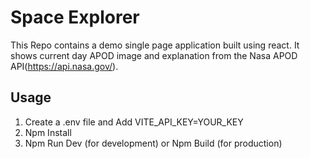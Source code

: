 # Space Explorer

This Repo contains a demo single page application built using react. It shows current day APOD image and explanation from the Nasa APOD API(https://api.nasa.gov/).

## Usage

1. Create a .env file and Add VITE_API_KEY=YOUR_KEY
2. Npm Install
3. Npm Run Dev (for development) or Npm Build (for production)
